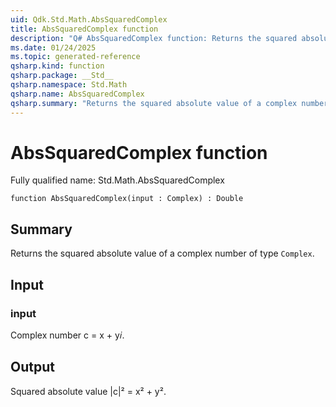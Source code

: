 ```yaml
---
uid: Qdk.Std.Math.AbsSquaredComplex
title: AbsSquaredComplex function
description: "Q# AbsSquaredComplex function: Returns the squared absolute value of a complex number of type `Complex`."
ms.date: 01/24/2025
ms.topic: generated-reference
qsharp.kind: function
qsharp.package: __Std__
qsharp.namespace: Std.Math
qsharp.name: AbsSquaredComplex
qsharp.summary: "Returns the squared absolute value of a complex number of type `Complex`."
---
```


# AbsSquaredComplex function

Fully qualified name: Std.Math.AbsSquaredComplex

```qsharp
function AbsSquaredComplex(input : Complex) : Double
```

## Summary
Returns the squared absolute value of a complex number of type
`Complex`.

## Input
### input
Complex number c = x + y𝑖.

## Output
Squared absolute value |c|² = x² + y².
